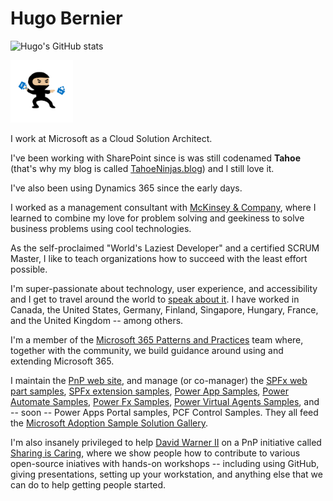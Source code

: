 # Hugo Bernier

![Hugo's GitHub stats](https://github-readme-stats.vercel.app/api?username=hugoabernier&show_icons=true&count_private=true)

<img src='https://github.com/hugoabernier/hugoabernier/raw/master/assets/tahoeninjatransparent.png' alt='Tahoe Ninja' width='100'/>

I work at Microsoft as a Cloud Solution Architect. 

I've been working with SharePoint since is was still codenamed **Tahoe** (that's why my blog is called [TahoeNinjas.blog](https://tahoeninjas.blog)) and I still love it.

I've also been using Dynamics 365 since the early days. 

I worked as a management consultant with [McKinsey & Company](https://www.mckinsey.com/), where I learned to combine my love for problem solving and geekiness to solve business problems using cool technologies.

As the self-proclaimed "World's Laziest Developer" and a certified SCRUM Master, I like to teach organizations how to succeed with the least effort possible. 

I'm super-passionate about technology, user experience, and accessibility and I get to travel around the world to [speak about it](https://sessionize.com/bernierh/). I have worked in Canada, the United States, Germany, Finland, Singapore, Hungary, France, and the United Kingdom -- among others.

I'm a member of the [Microsoft 365 Patterns and Practices](https://aka.ms/m365pnp) team where, together with the community, we build guidance around using and extending Microsoft 365.

I maintain the [PnP web site](https://aka.ms/m365pnp), and manage (or co-manager) the [SPFx web part samples](https://aka.ms/spfx-webparts), [SPFx extension samples](https://aka.ms/spfx-extensions), [Power App Samples](https://aka.ms/powerapps-samples), [Power Automate Samples](https://aka.ms/powerautomate-samples), [Power Fx Samples](https://aka.ms/powerfx-samples), [Power Virtual Agents Samples](https://aka.ms/powerva-samples), and -- soon -- Power Apps Portal samples, PCF Control Samples. They all feed the [Microsoft Adoption Sample Solution Gallery](https://adoption.microsoft.com/sample-solution-gallery).

I'm also insanely privileged to help [David Warner II](https://github.com/popwarner) on a PnP initiative called [Sharing is Caring](https://aka.ms/sharing-is-caring), where we show people how to contribute to various open-source iniatives with hands-on workshops -- including using GitHub, giving presentations, setting up your workstation, and anything else that we can do to help getting people started.